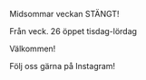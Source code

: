 Midsommar veckan STÄNGT!

Från veck. 26 öppet tisdag-lördag

Välkommen!

Följ oss gärna på Instagram!


